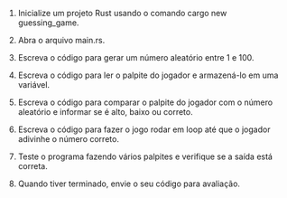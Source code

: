 1. Inicialize um projeto Rust usando o comando cargo new guessing_game.

2. Abra o arquivo main.rs.

3. Escreva o código para gerar um número aleatório entre 1 e 100.

4. Escreva o código para ler o palpite do jogador e armazená-lo em uma variável.

5. Escreva o código para comparar o palpite do jogador com o número aleatório e informar se é  alto, baixo ou correto.

6. Escreva o código para fazer o jogo rodar em loop até que o jogador adivinhe o número correto.

7. Teste o programa fazendo vários palpites e verifique se a saída está correta.

8. Quando tiver terminado, envie o seu código para avaliação.
